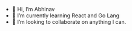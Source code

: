 - 👋 Hi, I’m Abhinav
- 🌱 I’m currently learning React and Go Lang
- 💞️ I’m looking to collaborate on anything I can.

<!---
abhi9decodes/abhi9decodes is a ✨ special ✨ repository because its `README.md` (this file) appears on your GitHub profile.
You can click the Preview link to take a look at your changes.
--->

